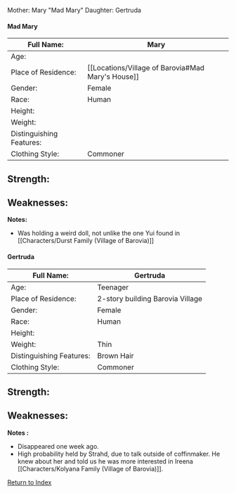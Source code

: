 Mother: Mary "Mad Mary"
Daughter: Gertruda


#### Mad Mary
| Full Name:               | Mary                                                  |
| ------------------------ | ------------------------------------------------- |
| Age:                     |                                                   |
| Place of Residence:      | [[Locations/Village of Barovia#Mad Mary's House]] |
| Gender:                  | Female                                            |
| Race:                    | Human                                             |
| Height:                  |                                                   |
| Weight:                  |                                                   |
| Distinguishing Features: |                                                   |
| Clothing Style:          | Commoner                                          |

Strength:
 - 
Weaknesses:
 - 
**Notes:**
- Was holding a weird doll, not unlike the one Yui found in [[Characters/Durst Family (Village of Barovia)]]


#### Gertruda
| Full Name:               | Gertruda                         |
| ------------------------ | -------------------------------- |
| Age:                     | Teenager                         |
| Place of Residence:      | 2-story building Barovia Village |
| Gender:                  | Female                           |
| Race:                    | Human                            |
| Height:                  |                                  |
| Weight:                  | Thin                             |
| Distinguishing Features: | Brown Hair                       |
| Clothing Style:          | Commoner                         |

Strength:
 - 
Weaknesses:
 - 
**Notes :**
- Disappeared one week ago.
- High probability held by Strahd, due to talk outside of coffinmaker. He knew about her and told us he was more interested in Ireena [[Characters/Kolyana Family (Village of Barovia)]].

[Return to Index](_index)